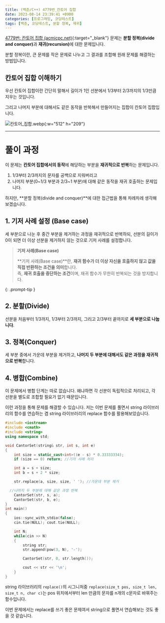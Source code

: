 ```yaml
---
title: (백준/C++) 4779번_칸토어 집합
date: 2023-08-14 23:39:41 +0900
categories: [프로그래밍, 코딩테스트]
tags: [백준, 코딩테스트, 분할 정복, 재귀]
---
```


[4779번: 칸토어 집합 (acmicpc.net)](https://www.acmicpc.net/problem/4779){:target="_blank"} 문제는 <span class="keyword">**분할 정복(divide and conquer)**</span>과 <span class="keyword">**재귀(recursion)**</span>에 대한 문제입니다.

분할 정복이란, 큰 문제를 작은 문제로 나누고 그 결과를 조합해 원래 문제를 해결하는 방법입니다.


## 칸토어 집합 이해하기

우선 칸토어 집합이란 간단히 말해서 길이가 1인 선분에서 1/3부터 2/3까지의 1/3만큼 지우는 것입니다.

그리고 나머지 부분에 대해서도 같은 동작을 반복해서 만들어지는 집합이 칸토어 집합입니다.

![칸토어_집합.webp](https://drive.google.com/uc?export=view&id=12bLNyGixOb8EaQJWgSXRAlB1rs4Qq8aE&usp=drive_fs){:w="512" h="209"}

---

# 풀이 과정

이 문제는 <span class="font_highlight">**칸토어 집합에서의 동작**</span>에 해당하는 부분을 <span class="font_highlight">**재귀적으로 반복**</span>하는 문제입니다.

1. 1/3부터 2/3까지의 문자를 공백으로 지워버리고 
2. 나머지 부분(0~1/3 부분과 2/3~1 부분)에 대해 같은 동작을 재귀 호출하는 문제입니다.

하지만, **분할 정복(divide and conquer)**에 대한 접근법을 통해 차례차레 생각해 보겠습니다.

## **1. 기저 사례 설정 (Base case)**

세 부분으로 나눈 후 중간 부분을 제거하는 과정을 재귀적으로 반복하되, 선분의 길이가 0이 되면 더 이상 선분을 제거하지 않는 것으로 기저 사례를 설정합니다.


> **기저 사례(Base case)**
> 
> **기저 사례(Base case)**란, **재귀 함수가 더 이상 자신을 호출하지 않고 값을 직접 반환하는 조건을 의미**합니다. <br>
> 즉, **재귀 호출을 중단하는 조건**이며, 재귀 함수가 무한히 반복되는 것을 방지합니다.
> 
{: .prompt-tip }

## **2. 분할(Divide)**

선분을 처음부터 1/3까지, 1/3부터 2/3까지, 그리고 2/3부터 끝까지로 **세 부분으로 나눕니다**.

## **3. 정복(Conquer)**

세 부분 중에서 가운데 부분을 제거하고, **나머지 두 부분에 대해서도 같은 과정을 재귀적으로 반복**합니다.

## **4. 병합(Combine)**

이 문제에서 병합 단계는 따로 없습니다. 왜냐하면 각 선분이 독립적으로 처리되고, 각 선분을 별도로 조합할 필요가 없기 때문입니다.

이런 과정을 통해 문제를 해결할 수 있습니다. 저는 이번 문제를 풀면서 string 라이브러리의 함수를 연습하는 겸 string 라이브러리의 replace 함수를 활용해보았습니다.

```cpp
#include <iostream>
#include <cmath>
#include <string>
using namespace std;

void CantorSet(string& str, int s, int e)
{
	int size = static_cast<int>((e - s) * 0.33333334);
	if (size == 0) return; //기저 사례 처리

	int a = s + size;
	int b = s + 2 * size;

	str.replace(a, size, size, ' '); //가운데 부분 제거

  //나머지 두 부분에 대해 같은 과정 반복
	CantorSet(str, s, a);
	CantorSet(str, b, e);
}
int main()
{
	ios::sync_with_stdio(false);
	cin.tie(NULL); cout.tie(NULL);

	int N;
	while(cin >> N)
	{
		string str;
		str.append(pow(3, N), '-');

		CantorSet(str, 0, str.length());

		cout << str << '\n';
	}
}
```

string 라이브러리의 `replace()`의 시그니처중 `replace(size_t pos, size_t len, size_t n, char c)`는 pos 위치에서부터 len 만큼의 문자를 n개의 c문자로 바꿔주는 함수입니다.

이번 문제에서는 replace를 쓰기 좋은 문제여서 string으로 풀면서 연습해보는 것도 좋을 것 같습니다.